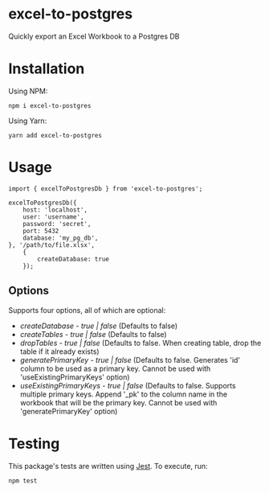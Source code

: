 # excel-to-postgres

Quickly export an Excel Workbook to a Postgres DB

# Installation

Using NPM:

`npm i excel-to-postgres`

Using Yarn:

`yarn add excel-to-postgres`

# Usage

```
import { excelToPostgresDb } from 'excel-to-postgres';

excelToPostgresDb({
    host: 'localhost',
    user: 'username',
    password: 'secret',
    port: 5432
    database: 'my_pg_db',
}, '/path/to/file.xlsx',
    {
        createDatabase: true
    });
```

## Options

Supports four options, all of which are optional:

-   _createDatabase_ - _true | false_ (Defaults to false)
-   _createTables_ - _true | false_ (Defaults to false)
-   _dropTables_ - _true | false_ (Defaults to false. When creating table, drop the table if it already exists)
-   _generatePrimaryKey_ - _true | false_ (Defaults to false. Generates 'id' column to be used as a primary key. Cannot be used with 'useExistingPrimaryKeys' option)
-   _useExistingPrimaryKeys_ - _true | false_ (Defaults to false. Supports multiple primary keys. Append '\_pk' to the column name in the workbook that will be the primary key. Cannot be used with 'generatePrimaryKey' option)

# Testing

This package's tests are written using [Jest](https://jestjs.io/). To execute, run:

`npm test`
